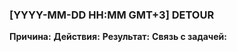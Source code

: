 ### [YYYY-MM-DD HH:MM GMT+3] DETOUR

**Причина:**
**Действия:**
**Результат:**
**Связь с задачей:**
